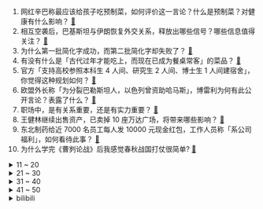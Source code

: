 1. 网红辛巴称最应该给孩子吃预制菜，如何评价这一言论？什么是预制菜？对健康有什么影响？ [:link:](https://www.zhihu.com/question/640407265)
2. 相互空袭后，巴基斯坦与伊朗恢复外交关系，释放出哪些信号？哪些信息值得关注？ [:link:](https://www.zhihu.com/question/640379718)
3. 为什么第一批简化字成功，而第二批简化字却失败了？ [:link:](https://www.zhihu.com/question/26940415)
4. 有没有什么是「古代过年才能吃上，而现在已成为餐桌常客」的菜品？ [:link:](https://www.zhihu.com/question/638216825)
5. 官方「支持高校参照本科生 4 人间、研究生 2 人间、博士生 1 人间建宿舍」，你觉得这种规划如何？ [:link:](https://www.zhihu.com/question/640181986)
6. 欧盟外长称「为分裂巴勒斯坦人，以色列曾资助哈马斯」，博雷利为何有此公开言论？表露了什么？ [:link:](https://www.zhihu.com/question/640401954)
7. 职场中，是有关系重要，还是有实力重要？ [:link:](https://www.zhihu.com/question/640071284)
8. 王健林继续出售资产，已卖掉 10 座万达广场，将带来哪些影响？ [:link:](https://www.zhihu.com/question/640375219)
9. 东北制药给近 7000 名员工每人发 10000 元现金红包，工作人员称「系公司福利」，如何看待此事？ [:link:](https://www.zhihu.com/question/640241833)
10. 为什么学完《曹刿论战》后我感觉春秋战国打仗很简单? [:link:](https://www.zhihu.com/question/638629725)
<details>
<summary>11 ~ 20</summary>

11. 用电车的朋友，可以告诉电车的优缺点吗？ [:link:](https://www.zhihu.com/question/640079737)
12. 毕业以后你的观察，人与人的成长速度，是如何拉开差距的？ [:link:](https://www.zhihu.com/question/638891401)
13. 欧美有没有一些神仙颜值的女明星？ [:link:](https://www.zhihu.com/question/638028802)
14. 听说有一门技术叫windows批处理（bat），请问它有什么现实用途？ [:link:](https://www.zhihu.com/question/333433046)
15. 布莱泽奥特曼大结局了，大家有没有什么想说的？ [:link:](https://www.zhihu.com/question/640373918)
16. 23-24 赛季 NBA掘金 102:100 凯尔特人，如何评价这场比赛？ [:link:](https://www.zhihu.com/question/640357098)
17. 可以看看大家的猫儿，在家平时都是什么样子的吗？ [:link:](https://www.zhihu.com/question/611324104)
18. 怎么才能让自己不内耗呢？ [:link:](https://www.zhihu.com/question/640157006)
19. 江苏武进一企业因粉尘爆炸致 8 死 8 伤，哪些信息值得关注？ [:link:](https://www.zhihu.com/question/640383620)
20. 2024 年首场寒潮强势来袭，1 月 21 日起南方多地或开启「暴雪模式」，此次强度如何？应如何防御？ [:link:](https://www.zhihu.com/question/640445858)
</details>
<details>
<summary>21 ~ 30</summary>

21. 广州市小客车指标调控「放宽申请条件，提高『久摇不中』群体中签率」，如何评价这一举措？ [:link:](https://www.zhihu.com/question/640252038)
22. 卡塔尔亚洲杯约旦 2:2 韩国，孙兴慜造点+勺子点球，双方互送乌龙，如何评价这场比赛？ [:link:](https://www.zhihu.com/question/640466594)
23. 如何评价杨紫、范丞丞主演的电视剧《要久久爱》？ [:link:](https://www.zhihu.com/question/640447972)
24. 2023 年全国十大自然灾害发布，其中哪些信息值得关注？ [:link:](https://www.zhihu.com/question/640370852)
25. 你平常的快乐来源是什么？可以分享一下特别快乐的经历吗？ [:link:](https://www.zhihu.com/question/640365817)
26. 出差跟领导一起住是什么样的体验？ [:link:](https://www.zhihu.com/question/55490206)
27. 如何评价综艺《快乐老友记》第十二期？ [:link:](https://www.zhihu.com/question/640220565)
28. 错怪孩子需要道歉吗? [:link:](https://www.zhihu.com/question/639749626)
29. 在香港旅行的真实体验是什么？ [:link:](https://www.zhihu.com/question/638918742)
30. 如何评价综艺《声生不息·家年华》第八期？ [:link:](https://www.zhihu.com/question/640373192)
</details>
<details>
<summary>31 ~ 40</summary>

31. 如何评价Fly离开重庆狼队？ [:link:](https://www.zhihu.com/question/640202224)
32. 你觉得怎样的教育对孩子最重要？ [:link:](https://www.zhihu.com/question/606344109)
33. 坦白地讲，你去哪里旅行后对这个地方「祛魅」了？ [:link:](https://www.zhihu.com/question/640054839)
34. 嘉兴一新能源车充电时爆燃，车辆烧成空壳，现场无人员伤亡，事故原因可能是什么？新能源车充电有何注意事项？ [:link:](https://www.zhihu.com/question/640425893)
35. 又到一年春节送礼， 有没有什么年货推荐？ [:link:](https://www.zhihu.com/question/438127656)
36. 旅途中你有没有专程去打卡过一个「仅对自己有特殊意义」的地点？ [:link:](https://www.zhihu.com/question/640078878)
37. 证监会表示「坚决防止『一退了之』，即使退市也要坚决追责」，将起到哪些警示作用？还有哪些信息值得关注？ [:link:](https://www.zhihu.com/question/640259821)
38. 如何评价游戏《幻兽帕鲁》? [:link:](https://www.zhihu.com/question/640146006)
39. 如何评价原神4.4甘雨和申鹤的新皮肤? [:link:](https://www.zhihu.com/question/640318199)
40. 如何看待阿里云「云工开物」向浙江高校提供算力支持，并设通义听悟挑战赛，鼓励学生做AI场景和应用创新? [:link:](https://www.zhihu.com/question/640253252)
</details>
<details>
<summary>41 ~ 50</summary>

41. 23-24 赛季 NBA篮网 130:112 湖人，如何评价这场比赛？ [:link:](https://www.zhihu.com/question/640372854)
42. 鸿蒙生态迎「关键一战」，多家头部企业宣布「启动鸿蒙原生应用开发」，你看好鸿蒙系统走向「独立」吗？ [:link:](https://www.zhihu.com/question/639562245)
43. 31 省份去年居民人均可支配收入公布，京沪破 8 万，8 省份超全国水平，哪些信息值得关注？ [:link:](https://www.zhihu.com/question/640488828)
44. 在外地打工回家过年的人，为什么都喜欢开车回农村？ [:link:](https://www.zhihu.com/question/637665519)
45. 为什么pH不用dB作为单位？ [:link:](https://www.zhihu.com/question/639579283)
46. 怎么看待“轻舟已过万重山”这句话？ [:link:](https://www.zhihu.com/question/307317245)
47. 宁夏银川发布通告，「春节特定时段可有序燃放烟花爆竹」，哪些信息值得关注？ [:link:](https://www.zhihu.com/question/640211033)
48. 如何用“哈基米”、“i人”、“多巴胺”、“遥遥领先”造句？ [:link:](https://www.zhihu.com/question/636134311)
49. 冰糖的配料是白砂糖，为什么家里人都说冰糖比白糖好呢？ [:link:](https://www.zhihu.com/question/574955927)
50. 健身动作不标准真的有那么危险吗？ [:link:](https://www.zhihu.com/question/442725335)
</details><details>
<summary>bilibili</summary>

</details>